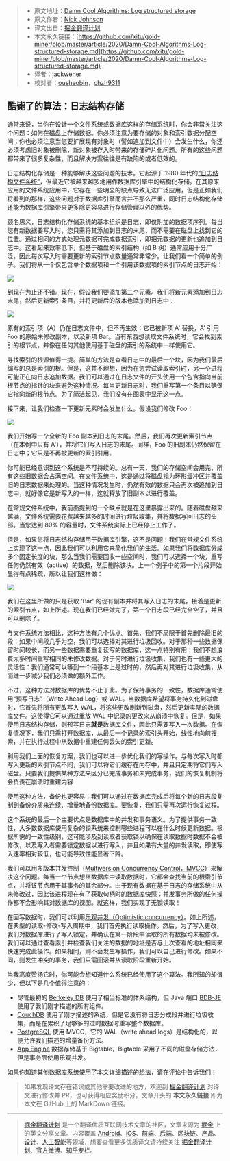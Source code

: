 > * 原文地址：[Damn Cool Algorithms: Log structured storage](http://blog.notdot.net/2009/12/Damn-Cool-Algorithms-Log-structured-storage)
> * 原文作者：[Nick Johnson ](http://blog.notdot.net/)
> * 译文出自：[掘金翻译计划](https://github.com/xitu/gold-miner)
> * 本文永久链接：[https://github.com/xitu/gold-miner/blob/master/article/2020/Damn-Cool-Algorithms-Log-structured-storage.md](https://github.com/xitu/gold-miner/blob/master/article/2020/Damn-Cool-Algorithms-Log-structured-storage.md)
> * 译者：[jackwener](https://github.com/jackwener)
> * 校对者：[ousheobin](https://github.com/ousheobin)，[chzh9311](https://github.com/chzh9311)

## 酷毙了的算法：日志结构存储

通常来说，当你在设计一个文件系统或数据库这样的存储系统时，你会非常关注这个问题：如何在磁盘上存储数据。你必须注意为要存储的对象和索引数据分配空间；你也必须注意当您要扩展现有对象时（譬如追加到文件中）会发生什么，你还必须考虑旧对象被删除，新对象被存入时带来的存储碎片化问题。所有的这些问题都带来了很多复杂性，而且解决方案往往是有缺陷的或者低效的。

日志结构化存储是一种能够解决这些问题的技术。它起源于 1980 年代的[“日志结构文件系统”](http://en.wikipedia.org/wiki/Log-structured_file_system)，但最近它被越来越多地用作数据库引擎中的结构化存储。在其原来应用的文件系统应用中，它存在一些明显的缺点导致无法广泛应用，但是正如我们将看到的那样，这些问题对于数据库引擎而言并不那么严重，同时日志结构化存储还能为数据库引擎带来更多除更容易进行存储管理以外的优势。

顾名思义，日志结构化存储系统的基本组织是日志，即仅附加的数据项序列。每当您有新数据要写入时，您只需将其添加到日志的末尾，而不需要在磁盘上找到它的位置。通过相同的方式处理元数据可完成数据索引，即把元数据的更新也追加到日志中。这看起来效率低下，但基于磁盘的索引结构（如 B 树）通常应用十分广泛，因此每次写入时需要更新的索引节点数量通常非常少。让我们看一个简单的例子。我们将从一个仅包含单个数据项和一个引用该数据项的索引节点的日志开始：

![](http://lh3.ggpht.com/_23zDbjk-dKI/SyZO9lQGgXI/AAAAAAAABnQ/VZYZ7XBRHio/log-1.png)

到现在为止还不错。现在，假设我们要添加第二个元素。我们将新元素添加到日志末尾，然后更新索引条目，并将更新后的版本也添加到日志中：

![](http://lh4.ggpht.com/_23zDbjk-dKI/SyZO9z_SnKI/AAAAAAAABnU/GkRZ_W-jsEE/log-2.png)

原有的索引项（A）仍在日志文件中，但不再生效：它已被新项 A' 替换，A' 引用 Foo 的原始未修改副本，以及新项 Bar。当有东西想读取文件系统时，它会找到索引的根节点，并像在任何其他使用基于磁盘的索引的系统中一样使用它。

寻找索引的根源值得一提。简单的方法是查看日志中的最后一个块，因为我们最后编写的总是索引的根。但是，这并不理想，因为在您尝试读取索引时，另一个进程可能正在向日志追加数据。我们可以通过在日志文件的开头使用一个包含指向当前根节点的指针的块来避免这种情况。每当更新日志时，我们重写第一个条目以确保它指向新的根节点。为了简洁起见，我们没有在图表中显示这一点。

接下来，让我们检查一下更新元素时会发生什么。假设我们修改 Foo：

![](http://lh3.ggpht.com/_23zDbjk-dKI/SyZO9ypFpXI/AAAAAAAABnY/6l3a56oq0uY/log-3.png)

我们开始写一个全新的 Foo 副本到日志的末尾。然后，我们再次更新索引节点（在本例中只有 A'），并将它们写入日志的末尾。同样，Foo 的旧副本仍然保留在日志中；它只是不再被更新的索引引用。

你可能已经意识到这个系统是不可持续的。总有一天，我们的存储空间会用完，所有这些旧数据会占满空间。在文件系统中，这是通过将磁盘视为环形缓冲区并覆盖旧的日志数据来处理的。当这种情况发生时，仍然有效的数据只会再次被追加到日志中，就好像它是新写入的一样，这就释放了旧副本以进行覆盖。

在常规文件系统中，我前面提到的一个缺点就是在这里暴露出来的。随着磁盘越来越满，文件系统需要花费越来越多的时间进行垃圾收集，并将数据写回日志的头部。当您达到 80% 的容量时，文件系统实际上已经停止工作了。

但是，如果您将日志结构存储用于数据库引擎，这不是问题！我们在常规文件系统上实现了这一点，因此我们可以利用它来简化我们的生活。如果我们将数据库分成多个固定长度的块，那么当我们需要回收一些空间时，我们可以选择一个块，重写任何仍然有效（active）的数据，然后删除该块。上一个例子中的第一个片段开始显得有点稀疏，所以让我们这样做：

![](http://lh6.ggpht.com/_23zDbjk-dKI/SyZO96QYb4I/AAAAAAAABnc/GZzRiNzKPjw/log-4.png)

我们在这里所做的只是获取 'Bar' 的现有副本并将其写入日志的末尾，接着是更新的索引节点，如上所述。现在我们已经做完了，第一个日志段已经完全空了，并且可以删除了。

与文件系统方法相比，这种方法有几个优点。首先，我们不局限于首先删除最旧的段：如果中间段几乎为空，我们可以选择对其进行垃圾回收。对于那种一些数据保留时间较长，而另一些数据需要重复读写的数据库，这一点特别有用：我们不想浪费太多时间重写相同的未修改数据。对于何时进行垃圾收集，我们也有一些更大的灵活性：我们通常可以等到一个段基本上是过时的，然后再对其进行垃圾收集，从而进一步减少我们必须做的额外工作。

不过，这种方法对数据库的优势不止于此。为了保持事务的一致性，数据库通常使用“预写日志”（Write Ahead Log）或 WAL。当数据库希望将事务持久化到磁盘时，它首先将所有更改写入 WAL，将这些更改刷新到磁盘，然后更新实际的数据库文件。这使得它可以通过重放 WAL 中记录的更改来从崩溃中恢复。但是，如果使用日志结构存储，则预写日志**就是**数据库文件，因此只需要写入一次数据。在恢复情况下，我们只需打开数据库，从最后一个记录的索引头开始，线性地向前搜索，并在执行过程中从数据中重建任何丢失的索引更新。

利用我们上面的恢复方案，我们也可以进一步优化我们的写操作。与每次写入时都写入更新的索引节点不同，我们可以将它们缓存在内存中，并且只定期将它们写入磁盘。只要我们提供某种方法来区分已完成事务和未完成事务，我们的恢复机制将会负责在崩溃时重建内容 

使用这种方法，备份也更容易：我们可以通过在数据库完成后将每个新的日志段复制到备份介质来连续、增量地备份数据库。要恢复，我们只需再次运行恢复过程。

这个系统的最后一个主要优点是数据库中的并发和事务语义。为了提供事务一致性，大多数数据库使用复杂的锁系统来控制哪些进程可以在什么时候更新数据。根据所需的一致性级别，这可能涉及到读取者获取锁以确保在读取数据时数据不会被修改，以及写入者需要锁定数据以进行写入，并且如果有大量的并发读取，即使写入速率相对较低，也可能导致性能显著下降。

我们可以用多版本并发控制（[Multiversion Concurrency Control，MVCC](http://en.wikipedia.org/wiki/Multiversion_concurrency_control)）来解决这个问题。每当一个节点想从数据库中读取数据时，它都会查找当前的根索引节点，并将该节点用于其事务的其余部分。由于现有数据在基于日志的存储系统中从未修改过，因此该进程现在有了获取句柄时的数据库快照：并发事务所做的任何操作都不会影响其对数据库的视图。就这样，我们实现了无锁读取！

在回写数据时，我们可以利用[乐观并发（Optimistic concurrency）](http://en.wikipedia.org/wiki/Optimistic_concurrency)。如上所述，在典型的读取-修改-写入周期中，我们首先执行读取操作。然后，为了写入更改，我们对数据库进行了写入锁定，并确认在第一阶段中读取的所有数据均未被修改。我们可以通过查看索引并检查我们关注的数据的地址是否与上次查看的地址相同来快速完成此操作。如果相同，则不会发生写操作，我们可以自己进行修改。如果不同，则发生冲突的事务，我们只需回滚并从读取阶段重新开始。

当我高度赞扬它时，你可能会想知道什么系统已经使用了这个算法。我所知的却很少，但以下是几个值得注意的：

- 尽管最初的 [Berkeley DB](http://en.wikipedia.org/wiki/Berkeley_DB) 使用了相当标准的体系结构，但 Java 端口 [BDB-JE](http://www.oracle.com/database/berkeley-db/je/index.html) 使用了我们刚才描述的所有组件。
- [CouchDB](http://couchdb.apache.org/) 使用了刚才描述的系统，但是它没有将日志分成段并进行垃圾收集，而是在累积了足够多的过时数据时重写整个数据库。
- [PostgreSQL](http://www.postgresql.org/) 使用 MVCC，它的 WAL（write ahead logs）是结构化的，以便允许我们描述的增量备份方法。
-  [App Engine](http://code.google.com/appengine/) 数据存储基于 Bigtable，Bigtable 采用了不同的磁盘存储方法，但是事务层使用乐观并发。

如果你知道其他数据库系统使用了本文详细描述的想法，请在评论中告诉我们！

> 如果发现译文存在错误或其他需要改进的地方，欢迎到 [掘金翻译计划](https://github.com/xitu/gold-miner) 对译文进行修改并 PR，也可获得相应奖励积分。文章开头的 **本文永久链接** 即为本文在 GitHub 上的 MarkDown 链接。

---

> [掘金翻译计划](https://github.com/xitu/gold-miner) 是一个翻译优质互联网技术文章的社区，文章来源为 [掘金](https://juejin.im) 上的英文分享文章。内容覆盖 [Android](https://github.com/xitu/gold-miner#android)、[iOS](https://github.com/xitu/gold-miner#ios)、[前端](https://github.com/xitu/gold-miner#前端)、[后端](https://github.com/xitu/gold-miner#后端)、[区块链](https://github.com/xitu/gold-miner#区块链)、[产品](https://github.com/xitu/gold-miner#产品)、[设计](https://github.com/xitu/gold-miner#设计)、[人工智能](https://github.com/xitu/gold-miner#人工智能)等领域，想要查看更多优质译文请持续关注 [掘金翻译计划](https://github.com/xitu/gold-miner)、[官方微博](http://weibo.com/juejinfanyi)、[知乎专栏](https://zhuanlan.zhihu.com/juejinfanyi)。
